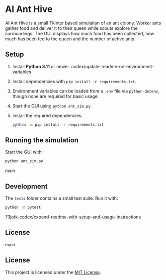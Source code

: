 # AI Ant Hive

AI Ant Hive is a small Tkinter based simulation of an ant colony. Worker ants gather
food and deliver it to their queen while scouts explore the surroundings. The GUI
displays how much food has been collected, how much has been fed to the queen and
the number of active ants.

<!-- Optionally include a screenshot or GIF demonstrating the ants moving and feeding the queen. -->

## Setup

1. Install **Python 3.11** or newer.
 codex/update-readme-on-environment-variables
2. Install dependencies with `pip install -r requirements.txt`.
3. Environment variables can be loaded from a `.env` file via `python-dotenv`, though none are required for basic usage.
4. Start the GUI using `python ant_sim.py`.

2. Install the required dependencies:

   ```bash
   python -m pip install -r requirements.txt
   ```

## Running the simulation

Start the GUI with:

```bash
python ant_sim.py
```
 main

## Development

The `tests` folder contains a small test suite. Run it with:

```bash
python -m pytest
```
73jotk-codex/expand-readme-with-setup-and-usage-instructions


## License

main

## License

This project is licensed under the [MIT License](LICENSE).

